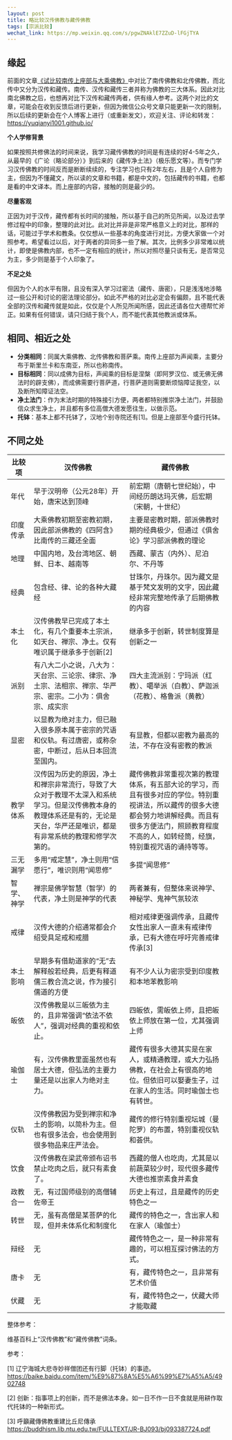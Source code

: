 ```yaml
---
layout: post
title: 略比较汉传佛教与藏传佛教
tags: [宗派比较]
wechat_link: https://mp.weixin.qq.com/s/pgwZNAklE7ZZuD-lFGjTYA
---
```


## 缘起

前面的文章[《试比较南传上座部与大乘佛教》](https://mp.weixin.qq.com/s/5wnuFIAoA1bzH3MecyivYQ)中对比了南传佛教和北传佛教，而北传中又分为汉传和藏传。南传、汉传和藏传三者并称为佛教的三大体系。因此对比南北佛教之后，也想再对比下汉传和藏传两者，供有缘人参考。这两个对比的文章，可能会在收到反馈后进行更新，但因为微信公众号文章只能更新一次的限制，所以后续的更新会在个人博客上进行（或重新发文），欢迎关注、评论和转发：https://yuqianyi1001.github.io/ 

**个人学修背景**

如果按照共修佛法的时间来说，我学习藏传佛教的时间是有连续的好4-5年之久，从最早的《广论（略论部分）》到后来的《藏传净土法》（极乐愿文等）。而专门学习汉传佛教的时间反而是断断续续的，专注学习也只有2年左右，且是个人自修为主，但因为不懂藏文，所以读的文章和书籍，都是中文的，包括藏传的书籍，也都是看的中文译本。而上座部的内容，接触的则是最少的。

**尽量客观**

正因为对于汉传，藏传都有长时间的接触，所以基于自己的所见所闻，以及过去学修过程中的印象，整理的此对比。此对比并非是非常严格意义上的对比，那样的话，可能过于学术和教条。仅仅想从一些基本的角度进行对比，方便大家做一个对照参考。希望看过以后，对于两者的异同多一些了解。其次，比例多少非常难以统计，即使是佛教内部，也不一定有相应的统计，所以对照尽量只谈有无，是否常见为主，多少则是基于个人印象了。

**不足之处**

但因为个人的水平有限，且没有深入学习过密法（藏传、唐密），只是浅浅地涉略过一些公开和讨论的密法理论部分。如此不严格的对比必定会有偏颇，且不能代表全部的汉传和藏传就是如此，仅仅是个人所见所闻所感，因此还请各位大德帮忙斧正。如果有任何错误，请只归结于我个人，而不能代表其他教派或体系。

## 相同、相近之处
* **分类相同**：同属大乘佛教、北传佛教和菩萨乘。南传上座部为声闻乘，主要分布于斯里兰卡和东南亚，所以也称南传。
* **目标相同**：同以成佛为目标，声闻乘的目标是涅槃（即阿罗汉位、或无佛无佛法时的辟支佛），而成佛需要行菩萨道，行菩萨道则需要断烦恼障证我空，以及断所知障证法空。
* **净土法门**：作为末法时期的特殊接引方便，两者都特别推崇净土法门，并鼓励信众求生净土，并且都有多位高僧大德发愿往生，以做示范。
* **托钵**：基本上都不托钵了，汉地个别寺院还有[1]。但是上座部至今盛行托钵。

## 不同之处

| 比较项 | 汉传佛教 | 藏传佛教 |
| ----- | -------- | ------- |
| 年代 | 早于汉明帝（公元28年）开始，唐宋达到顶峰 | 前宏期（唐朝七世纪始），中间经历朗达玛灭佛，后宏期（宋朝，十世纪） |
| 印度传承 | 大乘佛教初期至密教初期，因此部派佛教的《四阿含》比南传的三藏还全面 | 主要是密教时期，部派佛教时期的经典极少，但通过《俱舍论》学习部派佛教的理论 |
| 地理 | 中国内地，及台湾地区、朝鲜、日本、越南等 | 西藏、蒙古（内外）、尼泊尔、不丹等 |
| 经典 | 包含经、律、论的各种大藏经 | 甘珠尔，丹珠尔。因为藏文是基于梵文发明的文字，因此藏经非常完整地传承了后期佛教的内容 |
| 本土化 | 汉传佛教早已完成了本土化，有几个重要本土宗派，如天台、禅宗、净土。仅有唯识属于继承多于创新[2] | 继承多于创新，转世制度算是创新之一 | 
| 派别 | 有八大二小之说，八大为：天台宗、三论宗、律宗、净土宗、法相宗、禅宗、华严宗、密宗。二小为：俱舍宗、成实宗 | 四大主流派别：宁玛派（红教）、噶举派（白教）、萨迦派（花教）、格鲁派（黄教） |
| 显密 | 以显教为绝对主力，但已融入很多原本属于密宗的咒语和仪轨。有过唐密，或称杂密，中断过，后从日本回流至国内。 | 有显教，但都以密教为最高的法，不存在没有密教的教派 |
| 教学体系 | 汉传因为历史的原因，净土和禅宗非常流行，导致了大众对于教理不太深入和系统学习。但是汉传佛教本身的教理体系还是有的，无论是天台，华严还是唯识，都是有非常系统的教理和修学次第的。 | 藏传佛教非常重视次第的教理体系，有五部大论的学习，而且有很多对应的学位。特别重视讲法，所以藏传的很多大德都会努力地讲解经典。而且有很多方便法门，照顾教育程度不高的人，如转经筒，经旗，特别重视咒语的诵持等等。 |
| 三无漏学 | 多用“戒定慧”，净土则用“信愿行”，唯识则用“闻思修” | 多提“闻思修” | 
| 智学、神学 | 禅宗是佛学智慧（智学）的代表，净土则是神学的代表 | 两者兼有，但整体来说神学、神秘学、鬼神气氛较浓 | 
| 戒律 | 汉传大德的介绍通常都会介绍受具足戒和戒腊 | 相对戒律更强调传承，且藏传女性出家人一直未有戒律传承，已有大德在呼吁完善戒律传承[3] | 
| 本土影响 | 早期多有借助道家的“无”去解释般若经典，后更有释道儒三教合流之说，作为接引儒道的方便 | 有不少人认为密宗受到印度教和本地苯教影响 | 
| 皈依| 汉传佛教是以三皈依为主的，且非常强调“依法不依人”，强调对经典的重视和依止。 | 四皈依，需皈依上师，且把皈依上师放在第一位，尤其强调上师 |
| 瑜伽士 | 有，汉传佛教里面虽然也有居士大德，但弘法的主要力量还是以出家人为绝对主力。 | 藏传有很多大德其实是在家人，或精通教理，或大力弘扬佛教，在社会上有很高的地位。但依旧可以娶妻生子，过在家人的生活。同时瑜伽士也有转世。 |
| 仪轨 | 汉传佛教因为受到禅宗和净土的影响，以简朴为主。但也有很多法会，也会使用到很多物品来庄严法会。|藏传的修行特别重视坛城（曼陀罗）的布置，特别重视仪轨和荟供。|
| 饮食 | 汉传佛教在梁武帝颁布诏书禁止吃肉之后，就只有素食了。 | 西藏的僧人也吃肉，尤其是以前蔬菜较少时，现代很多藏传大德也推崇素食并素食 | 
| 政教合一 | 无，有过国师级别的高僧辅佐帝王 | 历史上有过，且是藏传的历史特色之一 |
| 转世 | 无，虽有高僧是某菩萨的化现，但并未体系化和制度化 | 藏传的特色之一，含出家人和在家人（瑜伽士） |
| 辩经 | 无 | 藏传特色之一，是一种非常有趣的，可以相互探讨佛法的方式。 |
| 唐卡 | 无 | 有，藏传特色之一，且非常有艺术价值 |
| 伏藏 | 无 | 有，藏传特色之一，伏藏大师才能取藏 |


整体参考：

维基百科上“汉传佛教”和“藏传佛教”词条。

参考：

[1] 辽宁海城大悲寺妙祥僧团还有行脚（托钵）的事迹。https://baike.baidu.com/item/%E9%87%8A%E5%A6%99%E7%A5%A5/4902748

[2] 创新：指事项上的创新，而不是佛法本身。如一日不作一日不食就是用耕作取代托钵的一种新形式。

[3] 呼籲藏傳佛教重建比丘尼傳承 https://buddhism.lib.ntu.edu.tw/FULLTEXT/JR-BJ093/bj093387724.pdf

